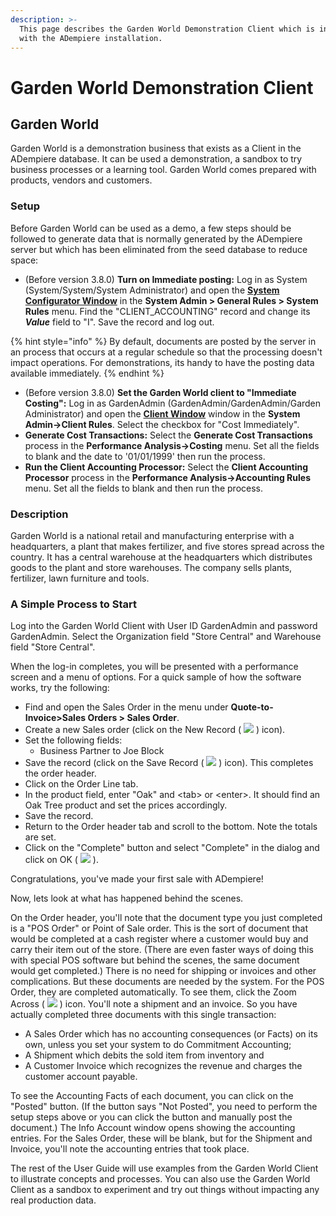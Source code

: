 ```yaml
---
description: >-
  This page describes the Garden World Demonstration Client which is included
  with the ADempiere installation.
---
```


# Garden World Demonstration Client

## Garden World   <a id="firstHeading"></a>

Garden World is a demonstration business that exists as a Client in the ADempiere database. It can be used a demonstration, a sandbox to try business processes or a learning tool. Garden World comes prepared with products, vendors and customers.

### Setup

Before Garden World can be used as a demo, a few steps should be followed to generate data that is normally generated by the ADempiere server but which has been eliminated from the seed database to reduce space:

* \(Before version 3.8.0\) **Turn on Immediate posting:** Log in as System \(System/System/System Administrator\) and open the [**System Configurator Window**](http://wiki.adempiere.net/ManPageW_SystemConfigurator) in the **System Admin &gt; General Rules &gt; System Rules** menu. Find the "CLIENT\_ACCOUNTING" record and change its _**Value**_ field to "I". Save the record and log out.

{% hint style="info" %}
By default, documents are posted by the server in an process that occurs at a regular schedule so that the processing doesn't impact operations. For demonstrations, its handy to have the posting data available immediately.
{% endhint %}

* \(Before version 3.8.0\) **Set the Garden World client to "Immediate Costing":** Log in as GardenAdmin \(GardenAdmin/GardenAdmin/Garden Administrator\) and open the [**Client Window**](http://wiki.adempiere.net/ManPageW_Client) window in the **System Admin→Client Rules**. Select the checkbox for "Cost Immediately".
* **Generate Cost Transactions:** Select the **Generate Cost Transactions** process in the **Performance Analysis→Costing** menu. Set all the fields to blank and the date to '01/01/1999' then run the process.
* **Run the Client Accounting Processor:** Select the **Client Accounting Processor** process in the **Performance Analysis→Accounting Rules** menu. Set all the fields to blank and then run the process.

### Description

Garden World is a national retail and manufacturing enterprise with a headquarters, a plant that makes fertilizer, and five stores spread across the country. It has a central warehouse at the headquarters which distributes goods to the plant and store warehouses. The company sells plants, fertilizer, lawn furniture and tools.

### A Simple Process to Start

Log into the Garden World Client with User ID GardenAdmin and password GardenAdmin. Select the Organization field "Store Central" and Warehouse field "Store Central".

When the log-in completes, you will be presented with a performance screen and a menu of options. For a quick sample of how the software works, try the following:

* Find and open the Sales Order in the menu under **Quote-to-Invoice&gt;Sales Orders &gt; Sales Order**.
* Create a new Sales order \(click on the New Record \( ![](../.gitbook/assets/new16.gif) \) icon\).
* Set the following fields:
  * Business Partner to Joe Block
* Save the record \(click on the Save Record \( ![](../.gitbook/assets/save16.gif) \) icon\). This completes the order header.
* Click on the Order Line tab.
* In the product field, enter "Oak" and &lt;tab&gt; or &lt;enter&gt;. It should find an Oak Tree product and set the prices accordingly.
* Save the record.
* Return to the Order header tab and scroll to the bottom. Note the totals are set.
* Click on the "Complete" button and select "Complete" in the dialog and click on OK \( ![](../.gitbook/assets/ok16.gif) \).

Congratulations, you've made your first sale with ADempiere!

Now, lets look at what has happened behind the scenes.

On the Order header, you'll note that the document type you just completed is a "POS Order" or Point of Sale order. This is the sort of document that would be completed at a cash register where a customer would buy and carry their item out of the store. \(There are even faster ways of doing this with special POS software but behind the scenes, the same document would get completed.\) There is no need for shipping or invoices and other complications. But these documents are needed by the system. For the POS Order, they are completed automatically. To see them, click the Zoom Across \( ![](../.gitbook/assets/zoomacross16.gif) \) icon. You'll note a shipment and an invoice. So you have actually completed three documents with this single transaction:

* A Sales Order which has no accounting consequences \(or Facts\) on its own, unless you set your system to do Commitment Accounting;
* A Shipment which debits the sold item from inventory and
* A Customer Invoice which recognizes the revenue and charges the customer account payable.

To see the Accounting Facts of each document, you can click on the "Posted" button. \(If the button says "Not Posted", you need to perform the setup steps above or you can click the button and manually post the document.\) The Info Account window opens showing the accounting entries. For the Sales Order, these will be blank, but for the Shipment and Invoice, you'll note the accounting entries that took place.

The rest of the User Guide will use examples from the Garden World Client to illustrate concepts and processes. You can also use the Garden World Client as a sandbox to experiment and try out things without impacting any real production data.

